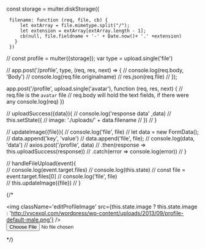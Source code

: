 const storage = multer.diskStorage({
    
     filename: function (req, file, cb) {
         let extArray = file.mimetype.split("/");
         let extension = extArray[extArray.length - 1];
         cb(null, file.fieldname + '-' + Date.now()+ '.' +extension)
       }
     })

 // const profile = multer({storage});
 var type = upload.single('file')

//  app.post('/profile', type, (req, res, next) => {
//          console.log(req.body, 'Body')
//          console.log(req.file.originalname)
//          res.json(req.file)
//  });

app.post('/profile', upload.single('avatar'), function (req, res, next) {
    // req.file is the `avatar` file
    // req.body will hold the text fields, if there were any
    console.log(req)
  })
  



//  uploadSuccess({data}){
//     console.log('response data' ,data)
//     this.setState({
//         image: './uploads/' + data.filename
//     })
// }

//  updateImage({file}){
//     console.log('file', file)
//      let data = new FormData();
//      data.append('key', 'value')
//      data.append('file', file);
//      console.log(data, 'data')
//      axios.post('/profile', data)
//      .then(response => this.uploadSuccess(response))
//      .catch(error => console.log(error))
//  }


//  handleFileUpload(event){  
//      console.log(event.target.files)
//      console.log(this.state)
//      const file = event.target.files[0]
//      console.log('file', file)    
//      this.updateImage({file})
//  }

{/* <div className='editProfileImageBox'>
    <img className='editProfileImage' src={this.state.image ? this.state.image : 'http://vvcexpl.com/wordpress/wp-content/uploads/2013/09/profile-default-male.png'} />
    <div className='fileInput'>
    <input  type='file' name='userImage' onChange={this.handleFileUpload} />
    </div>
</div> */}